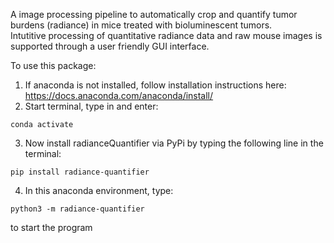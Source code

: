 A image processing pipeline to automatically crop and quantify tumor burdens (radiance) in mice treated with bioluminescent tumors.   
Intutitive processing of quantitative radiance data and raw mouse images is supported through a user friendly GUI interface.
 
To use this package:
1. If anaconda is not installed, follow installation instructions here: https://docs.anaconda.com/anaconda/install/
2. Start terminal, type in and enter:
```
conda activate
```
3. Now install radianceQuantifier via PyPi by typing the following line in the terminal:
```
pip install radiance-quantifier
```
4. In this anaconda environment, type: 
```
python3 -m radiance-quantifier
```
to start the program
